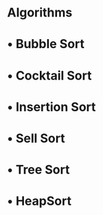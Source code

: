 # Algorithms

# • Bubble Sort
# • Cocktail Sort
# • Insertion Sort
# • Sell Sort
# • Tree Sort 
# • HeapSort
